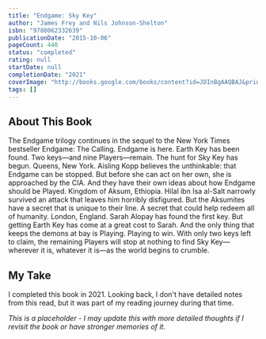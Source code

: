 ```yaml
---
title: "Endgame: Sky Key"
author: "James Frey and Nils Johnson-Shelton"
isbn: "9780062332639"
publicationDate: "2015-10-06"
pageCount: 440
status: "completed"
rating: null
startDate: null
completionDate: "2021"
coverImage: "http://books.google.com/books/content?id=JDInBgAAQBAJ&printsec=frontcover&img=1&zoom=1&edge=curl&source=gbs_api"
tags: []
---
```


## About This Book

The Endgame trilogy continues in the sequel to the New York Times bestseller Endgame: The Calling. Endgame is here. Earth Key has been found. Two keys—and nine Players—remain. The hunt for Sky Key has begun. Queens, New York. Aisling Kopp believes the unthinkable: that Endgame can be stopped. But before she can act on her own, she is approached by the CIA. And they have their own ideas about how Endgame should be Played. Kingdom of Aksum, Ethiopia. Hilal ibn Isa al-Salt narrowly survived an attack that leaves him horribly disfigured. But the Aksumites have a secret that is unique to their line. A secret that could help redeem all of humanity. London, England. Sarah Alopay has found the first key. But getting Earth Key has come at a great cost to Sarah. And the only thing that keeps the demons at bay is Playing. Playing to win. With only two keys left to claim, the remaining Players will stop at nothing to find Sky Key—wherever it is, whatever it is—as the world begins to crumble.

## My Take

I completed this book in 2021. Looking back, I don't have detailed notes from this read, but it was part of my reading journey during that time.

*This is a placeholder - I may update this with more detailed thoughts if I revisit the book or have stronger memories of it.*
